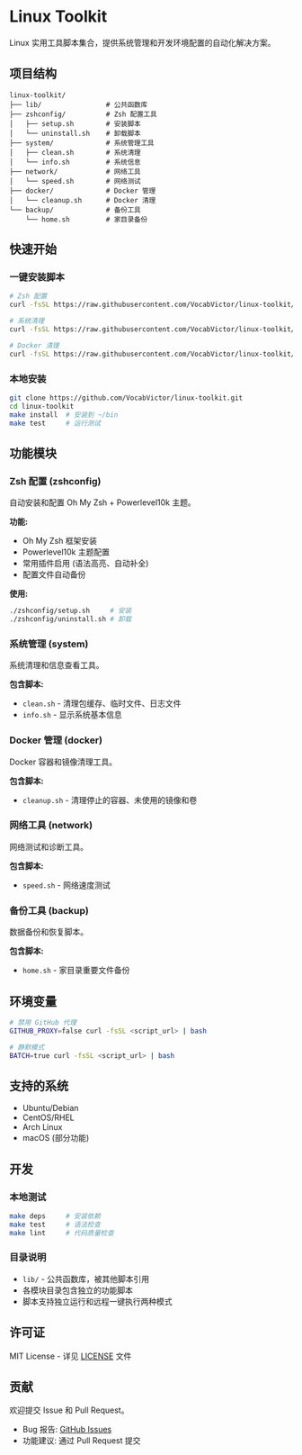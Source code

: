 # Linux Toolkit

Linux 实用工具脚本集合，提供系统管理和开发环境配置的自动化解决方案。

## 项目结构

```
linux-toolkit/
├── lib/                # 公共函数库
├── zshconfig/          # Zsh 配置工具
│   ├── setup.sh        # 安装脚本
│   └── uninstall.sh    # 卸载脚本  
├── system/             # 系统管理工具
│   ├── clean.sh        # 系统清理
│   └── info.sh         # 系统信息
├── network/            # 网络工具
│   └── speed.sh        # 网络测试
├── docker/             # Docker 管理
│   └── cleanup.sh      # Docker 清理
└── backup/             # 备份工具
    └── home.sh         # 家目录备份
```

## 快速开始

### 一键安装脚本

```bash
# Zsh 配置
curl -fsSL https://raw.githubusercontent.com/VocabVictor/linux-toolkit/master/zshconfig/setup.sh | bash

# 系统清理
curl -fsSL https://raw.githubusercontent.com/VocabVictor/linux-toolkit/master/system/clean.sh | bash

# Docker 清理
curl -fsSL https://raw.githubusercontent.com/VocabVictor/linux-toolkit/master/docker/cleanup.sh | bash
```

### 本地安装

```bash
git clone https://github.com/VocabVictor/linux-toolkit.git
cd linux-toolkit
make install  # 安装到 ~/bin
make test     # 运行测试
```

## 功能模块

### Zsh 配置 (zshconfig)

自动安装和配置 Oh My Zsh + Powerlevel10k 主题。

**功能:**
- Oh My Zsh 框架安装
- Powerlevel10k 主题配置
- 常用插件启用 (语法高亮、自动补全)
- 配置文件自动备份

**使用:**
```bash
./zshconfig/setup.sh     # 安装
./zshconfig/uninstall.sh # 卸载
```

### 系统管理 (system)

系统清理和信息查看工具。

**包含脚本:**
- `clean.sh` - 清理包缓存、临时文件、日志文件
- `info.sh` - 显示系统基本信息

### Docker 管理 (docker)

Docker 容器和镜像清理工具。

**包含脚本:**
- `cleanup.sh` - 清理停止的容器、未使用的镜像和卷

### 网络工具 (network)

网络测试和诊断工具。

**包含脚本:**
- `speed.sh` - 网络速度测试

### 备份工具 (backup)

数据备份和恢复脚本。

**包含脚本:**
- `home.sh` - 家目录重要文件备份

## 环境变量

```bash
# 禁用 GitHub 代理
GITHUB_PROXY=false curl -fsSL <script_url> | bash

# 静默模式
BATCH=true curl -fsSL <script_url> | bash
```

## 支持的系统

- Ubuntu/Debian
- CentOS/RHEL  
- Arch Linux
- macOS (部分功能)

## 开发

### 本地测试

```bash
make deps     # 安装依赖
make test     # 语法检查
make lint     # 代码质量检查
```

### 目录说明

- `lib/` - 公共函数库，被其他脚本引用
- 各模块目录包含独立的功能脚本
- 脚本支持独立运行和远程一键执行两种模式

## 许可证

MIT License - 详见 [LICENSE](LICENSE) 文件

## 贡献

欢迎提交 Issue 和 Pull Request。

- Bug 报告: [GitHub Issues](https://github.com/VocabVictor/linux-toolkit/issues)
- 功能建议: 通过 Pull Request 提交